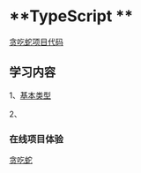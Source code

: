 # **TypeScript **

[贪吃蛇项目代码](https://githubfast.com/puhuipuhui/typescript_learn)

## 学习内容

1、[基本类型]()

2、[]()

### 在线项目体验

[贪吃蛇](http://pu_huihui.gitee.io/typescript_learn/)

